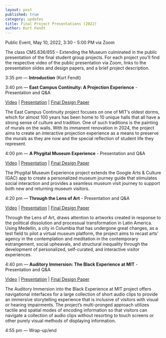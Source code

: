 ```yaml
---
layout: post
published: true
category: updates
title: Final Project Presentations (2022)
author: Kurt Fendt
---
```

Public Event, May 10, 2022, 3:30 - 5:00 PM via Zoom

The class CMS.636/855 – Extending the Museum culminated in the public presentation of the final student group projects. For each project you’ll find the respective video of the public presentation via Zoom, links to the presentation siides and design papers, and a brief project description.

3:35 pm — **Introduction** (Kurt Fendt)

3:40 pm —  **East Campus Continuity: A Projection Experience** - Presentation and Q&A

[Video](http://web.mit.edu/course/other/cms.636/www/videos/PV-EastCampusContinuity.mp4) | [Presentation](http://web.mit.edu/course/other/cms.636/www/presentations/FPP-EastCampusContinuity.pdf) | [Final Design Paper](http://web.mit.edu/course/other/cms.636/www/papers/FP-EC_Cultural_Continuity.pdf)

The East Campus Continuity project focuses on one of MIT’s oldest dorms, which for almost 100 years  has been home to 10 unique halls that all have a strong sense of culture and tradition. One of such traditions is the painting of murals on the walls.  With its immanent renovation in 2024, the project aims to create an interactive projection experience as a means to preserve the murals as they are now and the special reflection of student life they represent.

4:00 pm — **A Phygital Museum Experience** - Presentation and Q&A

[Video](http://web.mit.edu/course/other/cms.636/www/videos/PV-PhygitalExperience.mp4)  |  [Presentation](http://web.mit.edu/course/other/cms.636/www/presentations/FPP-PhygitalMuseumExperience.pdf)  |  [Final Design Paper](http://web.mit.edu/course/other/cms.636/www/papers/FP-PhygitalMuseumExpereince.pdf)

The Phygital Museum Experience project extends the Google Arts & Culture (GAC) app to create a personalized museum journey guide that stimulates social interaction and provides a seamless museum visit journey to support both new and returning museum visitors. 

4:20 pm — **Through the Lens of Art** - Presentation and Q&A

[Video](http://web.mit.edu/course/other/cms.636/www/videos/PV-Medellin.mp4)  |  [Presentation](http://web.mit.edu/course/other/cms.636/www/presentations/FPP-ThroughTheLensOfArt.pdf)  |  [Final Design Paper](http://web.mit.edu/course/other/cms.636/www/papers/FP-ThroughTheLensOfArt.pdf)

Through the Lens of Art, draws attention to artworks created in response to the political dissolution and processual transformation in Latin America. Using Medellín, a city in Columbia that has undergone great changes, as a test field to pilot a virtual museum platform, the project aims to recast arts’ agency in the contemplation and meditation in the contemporary estrangement, social upheavals, and structural inequality through the development of personalized, self-curated, and interactive visitor experiences.

4:40 pm — **Auditory Immersion: The Black Experience at MIT** - Presentation and Q&A

[Video](http://web.mit.edu/course/other/cms.636/www/videos/PV-AudioImmersion.mp4)  |  [Presentation](http://web.mit.edu/course/other/cms.636/www/presentations/FPP-AuditoryImmersion.pdf)  |  [Final Design Paper](http://web.mit.edu/course/other/cms.636/www/papers/FP-Auditory_Immersion_into_the_Black_Experience_at_MIT.pdf)

The Auditory Immersion into the Black Experience at MIT project offers navigational interfaces for a large collection of short audio clips to provide an immersive storytelling experience that is inclusive of visitors with visual or hearing impairments. The project’s multi-pronged approach utilizes tactile and spatial modes of encoding information so that visitors can navigate a collection of audio clips without resorting to touch screens or other purely visual methods of displaying information.


4:55 pm — Wrap-up/end
